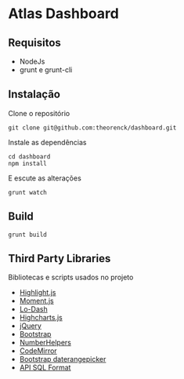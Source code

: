 # Atlas Dashboard

## Requisitos
- NodeJs
- grunt e grunt-cli


## Instalação

Clone o repositório

```shell
git clone git@github.com:theorenck/dashboard.git
```

Instale as dependências
```shell
cd dashboard
npm install
```

E escute as alterações
```shell
grunt watch
```

## Build
```shell
grunt build
```

## Third Party Libraries
Bibliotecas e scripts usados no projeto
- [Highlight.js](https://highlightjs.org/usage/)
- [Moment.js](http://momentjs.com/)
- [Lo-Dash](https://lodash.com/)
- [Highcharts.js](http://code.highcharts.com/highcharts.js)
- [jQuery](http://jquery.com/)
- [Bootstrap](http://getbootstrap.com/javascript/)
- [NumberHelpers](http://emcien.github.io/number-helpers-coffeescript/)
- [CodeMirror](http://codemirror.net/)
- [Bootstrap daterangepicker](https://github.com/dangrossman/bootstrap-daterangepicker)
- [API SQL Format](http://sqlformat.org/api/)

